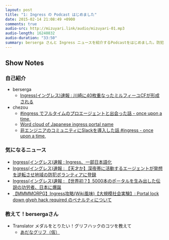 ```yaml
---
layout: post
title: "1: Ingress の Podcast はじめました"
date: 2015-02-14 21:08:49 +0900
comments: true
audio-src: http://mizuyari.link/audio/mizuyari-01.mp3
audio-length: 16240832
audio-duration: "33:50"
summary: berserga さんと Ingress ニュースを紹介するPodcastをはじめました。防犯パトロールを始めたエージェントの話などを紹介しました。
---
```


## Show Notes
### 自己紹介
- berserga
  - [Ingress(イングレス)速報 : 川崎に40枚重なったミルフィーユCFが形成される](http://ingress.blog.jp/archives/13616218.html)
- chezou
  - [#ingress でフルタイムのプロエージェントと出会った話 - once upon a time,](http://chezou.hatenablog.com/entry/2014/12/15/152000)
  - [Word cloud of Japanese ingress portal name](https://plus.google.com/+MichiakiAriga/posts/RjtL2BDDZqq)
  - [非エンジニアのコミュニティにSlackを導入した話 #ingress - once upon a time,](http://chezou.hatenablog.com/entry/2015/01/16/011049)

### 気になるニュース
- [Ingress(イングレス)速報 : Ingress、一部日本語化](http://ingress.blog.jp/archives/22441348.html)
- [Ingress(イングレス)速報 : 【天才か】深夜帯に活動するエージェントが発想を逆転させ地域の防犯ボランティアに登録](http://ingress.blog.jp/archives/21886888.html)
- [Ingress(イングレス)速報 : 【世界初？】5000本のポータルを生み出した伝説の功労者、日本に爆誕](http://ingress.blog.jp/archives/22415161.html)
- [【MMMMORPG】Ingress攻略(Wiki風味)【大規模社会実験】: Portal lock down glyph hack required のペナルティについて](http://ingressjp.blogspot.jp/2015/02/portal-lock-down-glyph-hack-required.html)

### 教えて！bersergaさん
- Translator メダルをとりたい！グリフハックのコツを教えて
  - [あだなグリフ（仮）](http://myglyph.akiraak.com/)
